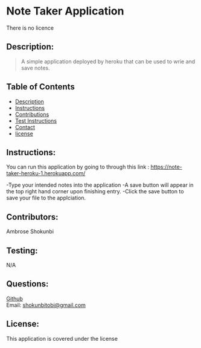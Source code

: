 # Note Taker Application

There is no licence
## Description:
<blockquote>
<p>A simple application deployed by heroku that can be used to wrie and save notes.</p>

</blockquote>

## Table of Contents
- [Description](#description)
- [Instructions](#instructions)
- [Contributions](#contributors)
- [Test Instructions](#testing)
- [Contact](#questions)
- [license](#license)

## Instructions:

You can run this application by going to through this link : https://note-taker-heroku-1.herokuapp.com/

-Type your intended notes into the application 
-A save button will appear in the top right hand corner upon finishing entry. 
-Click the save button to save your file to the applciation.

## Contributors:

Ambrose Shokunbi


## Testing:

N/A


## Questions:
[Github](https://github.com/ashokunb)
<br>
Email: shokunbitobi@gmail.com


## License:

  This application is covered under the  license
<br>
